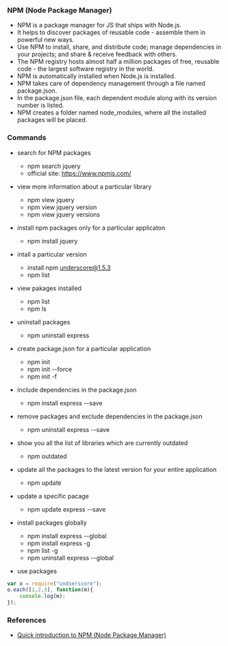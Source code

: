 ### NPM (Node Package Manager)
- NPM is a package manager for JS that ships with Node.js. 
- It helps to discover packages of reusable code - assemble them in powerful new ways.
- Use NPM to install, share, and distribute code; manage dependencies in your projects; and share & receive feedback with others.
- The NPM registry hosts almost half a million packages of free, reusable code - the largest software registry in the world.
- NPM is automatically installed when Node.js is installed.
- NPM takes care of dependency management through a file named package.json.
- In the package.json file, each dependent module along with its version number is listed.
- NPM creates a folder named node_modules, where all the installed packages will be placed. 

### Commands
- search for NPM packages
	- npm search jquery
	- official site: https://www.npmjs.com/

- view more information about a particular library
	- npm view jquery
	- npm view jquery version
	- npm view jquery versions

- install npm packages only for a particular applicaton
	- npm install jquery

- intall a particular version
	- install npm underscore@1.5.3
	- npm list

- view pakages installed
	- npm list
	- npm ls

- uninstall packages
	- npm uninstall express

- create package.json for a particular application
	- npm init
	- npm init --force
	- npm init -f

- include dependencies in the package.json
	- npm install express --save

- remove packages and exclude dependencies in the package.json
	- npm uninstall express --save

- show you all the list of libraries which are currently outdated
	- npm outdated

- update all the packages to the latest version for your entire application
	- npm update

- update a specific pacage
	- npm update express --save

- install packages globally
	- npm install express --global
	- npm install express -g
	- npm list -g
	- npm uninstall express --global

- use packages
```js
var o = require("undserscore");
o.each([1,2,3], function(m){
	console.log(m);
});
```

### References
- [Quick introduction to NPM (Node Package Manager)](https://www.youtube.com/watch?v=uwivwx7YC-0&list=PLvZkOAgBYrsQVc9PFn8mQ-xXef9zmy3kC&index=3)
